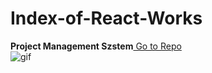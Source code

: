 # Index-of-React-Works

<table>
        <tbody>
           <tr><b>Project Management Szstem</b>  <a href="https://github.com/ibrahimkanber/REACT-PROJECT-4-IMDB-MOVIE-SITE">    Go to Repo </a> </tr>
                  <br>
           <tr><img src="https://user-images.githubusercontent.com/65809527/101216385-b3c96980-367f-11eb-8dd8-47cd6edd285e.gif" alt="gif"></tr>
        </tbody>
    </table>
